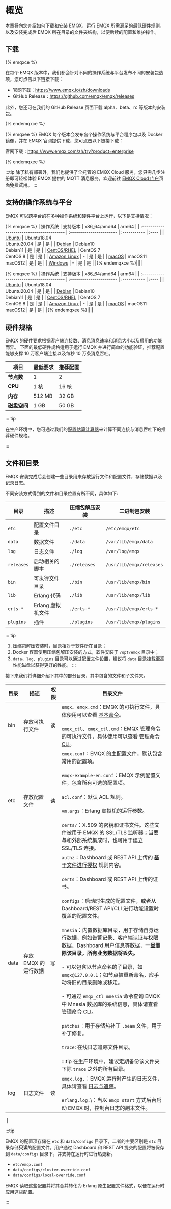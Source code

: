 # 概览

本章将向您介绍如何下载和安装 EMQX，运行 EMQX 所需满足的最低硬件规则，以及安装完成后 EMQX 所在目录的文件夹结构，以便后续的配置和维护操作。

## 下载

{% emqxce %}

在每个 EMQX 版本中，我们都会针对不同的操作系统与平台发布不同的安装包选项，您可点击以下链接下载：

- 官网下载：<https://www.emqx.io/zh/downloads>
- GitHub Release：<https://github.com/emqx/emqx/releases>

此外，您还可在我们的 GitHub Release 页面下载 alpha、beta、rc 等版本的安装包。

{% endemqxce %}

{% emqxee %}
EMQX 每个版本会发布各个操作系统与平台程序包以及 Docker 镜像，并在 EMQX 官网提供下载，您可点击以下链接下载：

官网下载：<https://www.emqx.com/zh/try?product=enterprise>

{% endemqxee %}

:::tip
除了私有部署外，我们也提供了全托管的 EMQX Cloud 服务，您只需几步注册即可轻松体验 EMQX 提供的 MQTT 消息服务，欢迎前往 [EMQX Cloud 门户](https://cloud.emqx.com/)页面免费试用。
:::

## 支持的操作系统与平台

EMQX 可以跨平台的在多种操作系统和硬件平台上运行，以下是支持情况：

{% emqxce %}
| 操作系统                                  | 支持版本                 | x86_64/amd64 | arm64 |
| :---------------------------------------- | :----------------------- | :----------- | :---- |
| [Ubuntu](./install-ubuntu.md)             | Ubuntu18.04<br>Ubuntu20.04 | 是           | 是    |
| [Debian](./install-debian.md)             | Debian10<br/>Debian11 | 是           | 是    |
| [CentOS/RHEL](./install-centos.md)        | CentOS 7<br/>CentOS 8 | 是           | 是    |
| [Amazon Linux](./install-amazon-linux.md) | -                        | 是           | 是    |
| [macOS](./install-macOS.md)               | macOS11<br/>macOS12   | 是           | 是    |
| [Windows](./install-windows.md)           | -                        | 是           | 是    |
|{% endemqxce %}||||

{% emqxee %}
| 操作系统                                  | 支持版本                 | x86_64/amd64 | arm64 |
| :---------------------------------------- | :----------------------- | :----------- | :---- |
| [Ubuntu](./install-ubuntu.md)             | Ubuntu18.04<br/>Ubuntu20.04 | 是           | 是    |
| [Debian](./install-debian.md)             | Debian10<br/>Debian11 | 是           | 是    |
| [CentOS/RHEL](./install-centos.md)        | CentOS 7<br/>CentOS 8 | 是           | 是    |
| [Amazon Linux](./install-amazon-linux.md) | -                        | 是           | 是    |
| [macOS](./install-macOS.md)               | macOS11<br/>macOS12    | 是           | 是    |
|{% endemqxee %}||||

## 硬件规格

EMQX 的硬件要求根据客户端连接数、消息消息速率和消息大小以及启用的功能而异。
下面的最低硬件规格适用于运行 EMQX 并进行简单的功能验证，推荐配置能够支撑 10 万客户端连接以及每秒 10 万条消息吞吐。

| 项目         | 最低要求 | 推荐配置 |
| ------------ | -------- | -------- |
| **节点数**   | 1        | 2        |
| **CPU**      | 1 核     | 16 核    |
| **内存**     | 512 MB   | 32 GB    |
| **磁盘空间** | 1 GB     | 50 GB    |

::: tip

在生产环境中，您可通过我们的[配置估算计算器](https://www.emqx.com/zh/server-estimate)来计算不同连接与消息吞吐下的推荐硬件规格。

:::

## 文件和目录

EMQX 安装完成后会创建一些目录用来存放运行文件和配置文件，存储数据以及记录日志。

不同安装方式得到的文件和目录位置有所不同，具体如下:

| 目录       | 描述              | 压缩包解压安装 | 二进制包安装             |
| ---------- | ----------------- | -------------- | ------------------------ |
| `etc`      | 配置文件目录      | `./etc`        | `/etc/emqx/etc`          |
| `data`     | 数据文件          | `./data`       | `/var/lib/emqx/data`     |
| `log`      | 日志文件          | `./log`        | `/var/log/emqx`          |
| `releases` | 启动相关的脚本    | `./releases`   | `/usr/lib/emqx/releases` |
| `bin`      | 可执行文件目录    | `./bin`        | `/usr/lib/emqx/bin`      |
| `lib`      | Erlang 代码       | `./lib`        | `/usr/lib/emqx/lib`      |
| `erts-*`   | Erlang 虚拟机文件 | `./erts-*`     | `/usr/lib/emqx/erts-*`   |
| `plugins`  | 插件              | `./plugins`    | `/usr/lib/emqx/plugins`  |

::: tip

1. 压缩包解压安装时，目录相对于软件所在目录；
2. Docker 容器使用压缩包解压安装的方式，软件安装于 `/opt/emqx` 目录中；
3. `data`、`log`、`plugins` 目录可以通过配置文件设置，建议将 `data` 目录挂载至高性能磁盘以获得更好的性能。
   :::

接下来我们将详细介绍下其中的部分目录，其中包含的文件和子文件夹。

| 目录   | 描述                 | 权限 | 目录文件                                                     |
| ------ | -------------------- | ---- | ------------------------------------------------------------ |
|bin | 存放可执行文件       | 读   | `emqx`、`emqx.cmd`：EMQX 的可执行文件，具体使用可以查看 [基本命令](../admin/cli.md)。<br><br/> `emqx_ctl`、`emqx_ctl.cmd`：EMQX 管理命令的可执行文件，具体使用可以查看 [管理命令 CLI](../admin/cli.md)。 |
|etc | 存放配置文件         | 读   |`emqx.conf`：EMQX 的主配置文件，默认包含常用的配置项。<br/><br/>`emqx-example-en.conf`：EMQX 示例配置文件，包含所有可选的配置项。<br/><br/>`acl.conf`：默认 ACL 规则。<br/><br/>`vm.args`：Erlang 虚拟机的运行参数。<br/><br/>`certs/`：X.509 的密钥和证书文件。这些文件被用于 EMQX 的 SSL/TLS 监听器；当要与和外部系统集成时，也可用于建立 SSL/TLS 连接。 |
|data | 存放 EMQX 的运行数据 | 写   |`authz`：Dashboard 或 REST API 上传的 [基于文件进行授权](../access-control/authz/file.md) 规则内容。<br/><br/>`certs`：Dashboard 或 REST API 上传的证书。<br/><br/>`configs`：启动时生成的配置文件，或者从 Dashboard/REST API/CLI 进行功能设置时覆盖的配置文件。<br/><br/>`mnesia`：内置数据库目录，用于存储自身运行数据，例如告警记录、客户端认证与权限数据、Dashboard 用户信息等数据，**一旦删除该目录，所有业务数据将丢失。**<br/><br/>  - 可以包含以节点命名的子目录，如 `emqx@127.0.0.1`；如节点被重新命名，应手动将旧的目录删除或移走。<br/><br/>  - 可通过 `emqx_ctl mnesia` 命令查询 EMQX 中 Mnesia 数据库的系统信息，具体请查看 [管理命令 CLI](../admin/cli.md)。<br/><br/>`patches`：用于存储热补丁 `.beam` 文件，用于补丁修复。<br/><br/>`trace`: 在线日志追踪文件目录。<br /><br/>:::tip 在生产环境中，建议定期备份该文件夹下除 `trace` 之外的所有目录。 |
|log  | 日志文件             | 读   |`emqx.log.`：EMQX 运行时产生的日志文件，具体请查看 [日志与追踪](../observability/log.md)。<br/><br/>`erlang.log.`\：当以 `emqx start` 方式后台启动 EMQX 时，控制台日志的副本文件。 |

​                                  |

:::tip

EMQX 的配置项存储在 `etc` 和 `data/configs` 目录下，二者的主要区别是 `etc` 目录存储**只读**的配置文件，用户通过 Dashboard 和 REST API 提交的配置将被保存到 `data/configs` 目录下，并支持在运行时进行热更新。

- `etc/emqx.conf`
- `data/configs/cluster-override.conf`
- `data/configs/local-override.conf` 

EMQX 读取这些配置并将其合并转化为 Erlang 原生配置文件格式，以便在运行时应用这些配置。

:::
